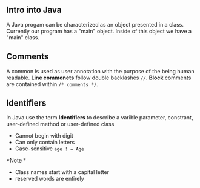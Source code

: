 ## Intro into Java
A Java progam can be characterized as an object presented in a class. Currently our program has a "main" object. Inside of this object we have a "main" class.
## Comments
A common is used as user annotation with the purpose of the being human readable. **Line commonets** follow double backlashes `//`. **Block** comments are contained within `/* comments */`. 
## Identifiers
In Java use the term **Identifiers** to describe a varible parameter, constrant, user-defined method or user-defined class

- Cannot begin with digit
- Can only contain letters
- Case-sensitive `age ! = Age`

*Note *

- Class names start with a capital letter
- reserved words are entirely 
